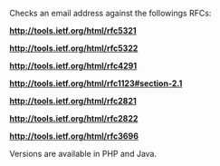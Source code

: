 Checks an email address against the followings RFCs:

**http://tools.ietf.org/html/rfc5321**

**http://tools.ietf.org/html/rfc5322**

**http://tools.ietf.org/html/rfc4291**

**http://tools.ietf.org/html/rfc1123#section-2.1**

**http://tools.ietf.org/html/rfc2821**

**http://tools.ietf.org/html/rfc2822**

**http://tools.ietf.org/html/rfc3696**

Versions are available in PHP and Java.